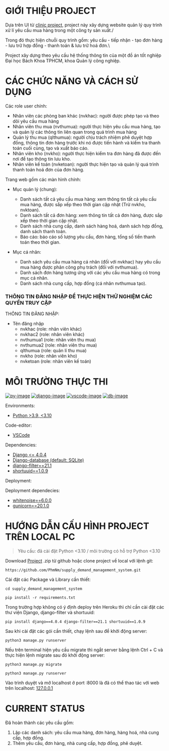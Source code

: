 # GIỚI THIỆU PROJECT

Dựa trên UI từ [clinic project][clinic-pj-url], project này xây dựng website quản lý quy trình xử lí yêu cầu mua hàng trong một công ty sản xuất./

Trong đó thực hiện chuỗi quy trình gồm: yêu cầu - tiếp nhận - tạo đơn hàng - lưu trữ hợp đồng - thanh toán & lưu trữ hoá đơn.\

Project xây dựng theo yêu cầu hệ thống thông tin của một đồ án tốt nghiệp Đại học Bách Khoa TPHCM, khoa Quản lý công nghiệp.

# CÁC CHỨC NĂNG VÀ CÁCH SỬ DỤNG

Các role user chính:

- Nhân viên các phòng ban khác (nvkhac): người được phép tạo và theo dõi yêu cầu mua hàng
- Nhân viên thu mua (nvthumua): người thực hiện yêu cầu mua hàng, tạo và quản lý các thông tin liên quan trong quá trình mua hàng
- Quản lý thu mua (qlthumua): người chịu trách nhiệm phê duyệt hợp đồng, thông tin đơn hàng trước khi nó được tiến hành và kiểm tra thanh toán cuối cùng, tạo và xuất báo cáo.
- Nhân viên kho (nvkho): người thực hiện kiểm tra đơn hàng đã được đến nơi để tạo thông tin lưu kho.
- Nhân viên kế toán (nvketoan): người thực hiện tạo và quản lý quá trình thanh toán hoá đơn của đơn hàng.

Trang web gồm các màn hình chính:

- Mục quản lý (chung):
  - Danh sách tất cả yêu cầu mua hàng: xem thông tin tất cả yêu cầu mua hàng, được sắp xếp theo thời gian cập nhật (Trừ nvkho, nvktoan).
  - Danh sách tất cả đơn hàng: xem thông tin tất cả đơn hàng, được sắp xếp theo thời gian cập nhật.
  - Danh sách nhà cung cấp, danh sách hàng hoá, danh sách hợp đồng, danh sách thanh toán.
  - Báo cáo: báo cáo số lượng yêu cầu, đơn hàng, tổng số tiền thanh toán theo thời gian.

- Mục cá nhân:
  - Danh sách yêu cầu mua hàng cá nhân (đối với nvkhac) hay yêu cầu mua hàng được phân công phụ trách (đối với nvthumua).
  - Danh sách đơn hàng tương ứng với các yêu cầu mua hàng có trong mục cá nhân.
  - Danh sách nhà cung cấp, hợp đồng (cá nhân nvthumua tạo).

### THÔNG TIN ĐĂNG NHẬP ĐỂ THỰC HIỆN THỬ NGHIỆM CÁC QUYỀN TRUY CẬP

THÔNG TIN ĐĂNG NHẬP:

- Tên đăng nhập
  - nvkhac (role: nhân viên khác)
  - nvkhac2 (role: nhân viên khác)
  - nvthumua1 (role: nhân viên thu mua)
  - nvthumua2 (role: nhân viên thu mua)
  - qlthumua (role: quản lí thu mua)
  - nvkho (role: nhân viên kho)
  - nvketoan (role: nhân viên kế toán)

# MÔI TRƯỜNG THỰC THI

[![py-image]][py-url]
[![django-image]][django-url]
[![vscode-image]][vscode-url]
[![db-image]][db-url]

Environments:

- [Python >3.9, <3.10][py-url]

Code-editor:

- [VSCode][vscode-url]

Dependencies:

- [Django <= 4.0.4][django-url]
- [Django-database (default: SQLite)][db-url]
- [django-filter==21.1][dj-filter-url]
- [shortuuid==1.0.9][suuid-url]

Deployment:

Deployment dependecies:

- [whitenoise==6.0.0][wn-url]
- [gunicorn==20.1.0][gu-url]

# HƯỚNG DẪN CẤU HÌNH PROJECT TRÊN LOCAL PC

> Yêu cầu: đã cài đặt Python <3.10 / môi trường có hỗ trợ Python <3.10

Download [Project][this-pj-url] .zip từ github hoặc clone project về local với lệnh git:

```git
https://github.com/PhmNm/supply_demand_management_system.git
```

Cài đặt các Package và Library cần thiết:

```terminal
cd supply_demand_management_system

pip install -r requirements.txt
```

Trong trường hợp không có ý định deploy trên Heroku thì chỉ cần cài đặt các thư viện Django, django-filter và shortuuid:

```terrminal
pip install django==4.0.4 django-filter==21.1 shortuuid==1.0.9
```

Sau khi cài đặt các gói cần thiết, chạy lệnh sau để khởi động server:

```terminal
python3 manage.py runserver
```

Nếu trên terminal hiện yêu cầu migrate thì ngắt server bằng lệnh Ctrl + C và thực hiện lệnh migrate sau đó khởi động server:

```terminal
python3 manage.py migrate

python3 manage.py runserver
```

Vào trình duyệt và mở localhost ở port :8000 là đã có thể thao tác với web trên localhost: [127.0.0.1](http://127.0.0.1:8000/)

# CURRENT STATUS

Đã hoàn thành các yêu cầu  gồm:

1. Lập các danh sách: yêu cầu mua hàng, đơn hàng, hàng hoá, nhà cung cấp, hợp đồng.
2. Thêm yêu cầu, đơn hàng, nhà cung cấp, hợp đồng, phê duyệt.

[py-image]: https://img.shields.io/badge/Python-%3E3.9%2C%20%3C3.10-yellow
[py-url]: https://www.python.org/downloads/release/python-396/
[django-image]: https://img.shields.io/badge/Django-4.0.4-green
[django-url]: https://docs.djangoproject.com/en/4.0/
[dj-filter-url]: https://django-filter.readthedocs.io/en/stable/index.html
[suuid-url]: https://github.com/skorokithakis/shortuuid
[Vscode-image]:https://img.shields.io/badge/VSCode-x64-blue
[vscode-url]: https://code.visualstudio.com/
[db-image]: https://img.shields.io/badge/Django--database-SQLite-green
[db-url]: https://docs.djangoproject.com/en/4.0/intro/tutorial02/#:~:text=By%20default%2C%20the%20configuration%20uses,else%20to%20support%20your%20database.

[wn-url]: http://whitenoise.evans.io/en/stable/
[gu-url]: https://gunicorn.org/
[clinic-pj-url]: https://github.com/PhmNm/ClinicWeb_SEProject_HCMUS
[this-pj-url]: https://github.com/PhmNm/supply_demand_management_system